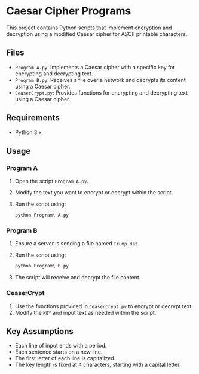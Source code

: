 # Caesar Cipher Programs

This project contains Python scripts that implement encryption and decryption using a modified Caesar cipher for ASCII printable characters.

## Files

- `Program A.py`: Implements a Caesar cipher with a specific key for encrypting and decrypting text.
- `Program B.py`: Receives a file over a network and decrypts its content using a Caesar cipher.
- `CeaserCrypt.py`: Provides functions for encrypting and decrypting text using a Caesar cipher.

## Requirements

- Python 3.x

## Usage

### Program A

1. Open the script `Program A.py`.
2. Modify the text you want to encrypt or decrypt within the script.
3. Run the script using:

   ```bash
   python Program\ A.py
   ```

### Program B

1. Ensure a server is sending a file named `Trump.dat`.
2. Run the script using:

   ```bash
   python Program\ B.py
   ```

3. The script will receive and decrypt the file content.

### CeaserCrypt

1. Use the functions provided in `CeaserCrypt.py` to encrypt or decrypt text.
2. Modify the `KEY` and input text as needed within the script.

## Key Assumptions

- Each line of input ends with a period.
- Each sentence starts on a new line.
- The first letter of each line is capitalized.
- The key length is fixed at 4 characters, starting with a capital letter.
